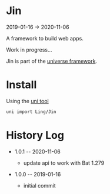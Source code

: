 Jin
===
2019-01-16 -> 2020-11-06


A framework to build web apps.


Work in progress...




Jin is part of the [universe framework](https://github.com/karayabin/universe-snapshot).


Install
=============


Using the [uni tool](https://github.com/lingtalfi/universe-naive-importer)
```bash
uni import Ling/Jin
```





History Log
===============

- 1.0.1 -- 2020-11-06

    - update api to work with Bat 1.279
    
- 1.0.0 -- 2019-01-16

    - initial commit



